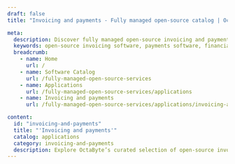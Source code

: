 ```yaml
---
draft: false
title: "Invoicing and payments - Fully managed open-source catalog | OctaByte.io"

meta:
  description: Discover fully managed open-source invoicing and payments software on OctaByte, with hassle-free installation, updates, and support.
  keywords: open-source invoicing software, payments software, financial management tools, managed invoicing services, OctaByte invoicing solutions, automated invoicing, business financial tools, open-source payments management, invoicing platform, payment processing software
  breadcrumb:
    - name: Home
      url: /
    - name: Software Catalog
      url: /fully-managed-open-source-services
    - name: Applications
      url: /fully-managed-open-source-services/applications
    - name: Invoicing and payments
      url: /fully-managed-open-source-services/applications/invoicing-and-payments

content:
  id: "invoicing-and-payments"
  title: "'Invoicing and payments'"
  catalog: applications
  category: invoicing-and-payments
  description: Explore OctaByte’s curated selection of open-source invoicing and payments software, designed to simplify financial management for your business. Our platform takes care of the heavy lifting by managing installation, backups, updates, support, and maintenance, so you can focus on what truly matters—running your business. With our fully managed services, you gain access to powerful, flexible, and cost-effective tools to streamline invoicing, payments, and other financial processes. Start your journey with a 7-day free trial and experience seamless financial management tailored to your needs.
---
```

